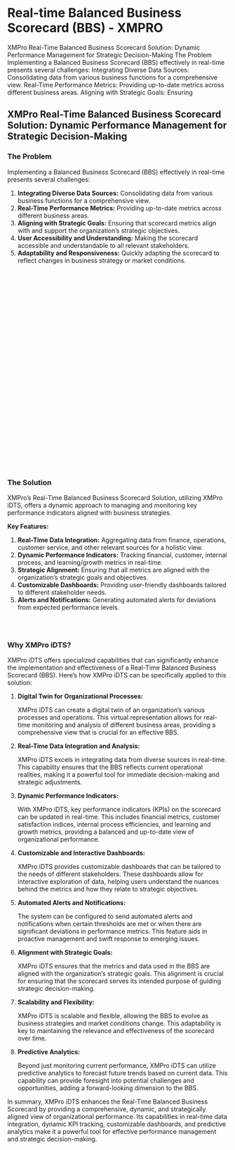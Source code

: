 # Real-time Balanced Business Scorecard (BBS) - XMPRO


<div class="portfolio-top">

<div class="row page-wrapper">

<div class="large-12 col mb-0 pb-0">

<div class="portfolio-summary entry-summary">

<div class="row">

<div class="col col-fit pb-0">
XMPro Real-Time Balanced Business Scorecard Solution: Dynamic Performance Management for Strategic Decision-Making The Problem Implementing a Balanced Business Scorecard (BBS) effectively in real-time presents several challenges: Integrating Diverse Data Sources: Consolidating data from various business functions for a comprehensive view. Real-Time Performance Metrics: Providing up-to-date metrics across different business areas. Aligning with Strategic Goals: Ensuring
</div>
</div>
</div>
</div>
</div>

<div id="portfolio-content" role="main">

<div class="portfolio-inner">

<div class="row" id="row-1637374631">

<div class="col small-12 large-12" id="col-1206113091">

<div class="col-inner">

<div class="row" id="row-195128827">

<div class="col small-12 large-12" id="col-1673330467">

<div class="col-inner">
<h2>XMPro Real-Time Balanced Business Scorecard Solution: Dynamic Performance Management for Strategic Decision-Making</h2>
</div>
</div>
</div>

<div class="row" id="row-151990520">

<div class="col medium-6 small-12 large-6" id="col-4635797">

<div class="col-inner">
<h3>The Problem</h3>
<p>Implementing a Balanced Business Scorecard (BBS) effectively in real-time presents several challenges:</p>
<ol>
<li><strong>Integrating Diverse Data Sources:</strong> Consolidating data from various business functions for a comprehensive view.</li>
<li><strong>Real-Time Performance Metrics:</strong> Providing up-to-date metrics across different business areas.</li>
<li><strong>Aligning with Strategic Goals:</strong> Ensuring that scorecard metrics align with and support the organization’s strategic objectives.</li>
<li><strong>User Accessibility and Understanding:</strong> Making the scorecard accessible and understandable to all relevant stakeholders.</li>
<li><strong>Adaptability and Responsiveness:</strong> Quickly adapting the scorecard to reflect changes in business strategy or market conditions.</li>
</ol>
</div>
</div>

<div class="col medium-6 small-12 large-6" id="col-130298153">

<div class="col-inner">

<div class="banner has-hover" id="banner-988151083">

<div class="banner-inner fill">

<div class="banner-bg fill">

<div class="bg fill bg-fill"></div>
</div>

<div class="banner-layers container">

<div class="fill banner-link"></div>

<div class="text-box banner-layer x50 md-x50 lg-x50 y50 md-y50 lg-y50 res-text" id="text-box-588848243">

<div class="text-box-content text dark">

<div class="text-inner text-center">
</div>
</div>
<style>
#text-box-588848243 {
  width: 60%;
}
#text-box-588848243 .text-box-content {
  font-size: 100%;
}
</style>
</div>
</div>
</div>
<style>
#banner-988151083 {
  padding-top: 449px;
}
#banner-988151083 .bg.bg-loaded {
  background-image: url(https://xmpro.com/wp-content/uploads/2020/04/22.jpg);
}
</style>
</div>
</div>
</div>
</div>

<div class="row" id="row-850398072">

<div class="col small-12 large-12" id="col-146722725">

<div class="col-inner">
<h3>The Solution</h3>
<p>XMPro’s Real-Time Balanced Business Scorecard Solution, utilizing XMPro iDTS, offers a dynamic approach to managing and monitoring key performance indicators aligned with business strategies.</p>
<p><strong>Key Features:</strong></p>
<ol>
<li><strong>Real-Time Data Integration:</strong> Aggregating data from finance, operations, customer service, and other relevant sources for a holistic view.</li>
<li><strong>Dynamic Performance Indicators:</strong> Tracking financial, customer, internal process, and learning/growth metrics in real-time.</li>
<li><strong>Strategic Alignment:</strong> Ensuring that all metrics are aligned with the organization’s strategic goals and objectives.</li>
<li><strong>Customizable Dashboards:</strong> Providing user-friendly dashboards tailored to different stakeholder needs.</li>
<li><strong>Alerts and Notifications:</strong> Generating automated alerts for deviations from expected performance levels.</li>
</ol>

<div class="gap-element clearfix" id="gap-849185542" style="display:block; height:auto;">
<style>
#gap-849185542 {
  padding-top: 30px;
}
</style>
</div>
<h3>Why XMPro iDTS?</h3>
<p>XMPro iDTS offers specialized capabilities that can significantly enhance the implementation and effectiveness of a Real-Time Balanced Business Scorecard (BBS). Here’s how XMPro iDTS can be specifically applied to this solution:</p>
<ol>
<li>
<p><strong>Digital Twin for Organizational Processes:</strong></p>
<p>XMPro iDTS can create a digital twin of an organization’s various processes and operations. This virtual representation allows for real-time monitoring and analysis of different business areas, providing a comprehensive view that is crucial for an effective BBS.</p></li>
<li>
<p><strong>Real-Time Data Integration and Analysis:</strong></p>
<p>XMPro iDTS excels in integrating data from diverse sources in real-time. This capability ensures that the BBS reflects current operational realities, making it a powerful tool for immediate decision-making and strategic adjustments.</p></li>
<li>
<p><strong>Dynamic Performance Indicators:</strong></p>
<p>With XMPro iDTS, key performance indicators (KPIs) on the scorecard can be updated in real-time. This includes financial metrics, customer satisfaction indices, internal process efficiencies, and learning and growth metrics, providing a balanced and up-to-date view of organizational performance.</p></li>
<li>
<p><strong>Customizable and Interactive Dashboards:</strong></p>
<p>XMPro iDTS provides customizable dashboards that can be tailored to the needs of different stakeholders. These dashboards allow for interactive exploration of data, helping users understand the nuances behind the metrics and how they relate to strategic objectives.</p></li>
<li>
<p><strong>Automated Alerts and Notifications:</strong></p>
<p>The system can be configured to send automated alerts and notifications when certain thresholds are met or when there are significant deviations in performance metrics. This feature aids in proactive management and swift response to emerging issues.</p></li>
<li>
<p><strong>Alignment with Strategic Goals:</strong></p>
<p>XMPro iDTS ensures that the metrics and data used in the BBS are aligned with the organization’s strategic goals. This alignment is crucial for ensuring that the scorecard serves its intended purpose of guiding strategic decision-making.</p></li>
<li>
<p><strong>Scalability and Flexibility:</strong></p>
<p>XMPro iDTS is scalable and flexible, allowing the BBS to evolve as business strategies and market conditions change. This adaptability is key to maintaining the relevance and effectiveness of the scorecard over time.</p></li>
<li>
<p><strong>Predictive Analytics:</strong></p>
<p>Beyond just monitoring current performance, XMPro iDTS can utilize predictive analytics to forecast future trends based on current data. This capability can provide foresight into potential challenges and opportunities, adding a forward-looking dimension to the BBS.</p></li>
</ol>
<p>In summary, XMPro iDTS enhances the Real-Time Balanced Business Scorecard by providing a comprehensive, dynamic, and strategically aligned view of organizational performance. Its capabilities in real-time data integration, dynamic KPI tracking, customizable dashboards, and predictive analytics make it a powerful tool for effective performance management and strategic decision-making.</p>
</div>
</div>
</div>
</div>
</div>
</div>
</div>
</div>
</div>